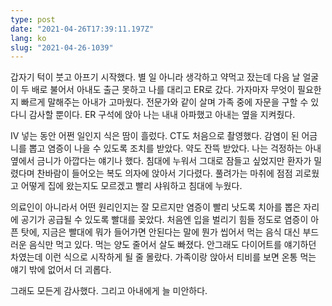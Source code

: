 ```yaml
---
type: post
date: "2021-04-26T17:39:11.197Z"
lang: ko
slug: "2021-04-26-1039"
---
```


갑자기 턱이 붓고 아프기 시작했다. 별 일 아니라 생각하고 약먹고 잤는데 다음 날 얼굴이 두 배로 불어서 아내도 출근 못하고 나를 대리고 ER로 갔다. 가자마자 무엇이 필요한지 빠르게 말해주는 아내가 고마웠다. 전문가와 같이 살며 가족 중에 자문을 구할 수 있다니 감사할 뿐이다. ER 구석에 앉아 나는 내내 아파했고 아내는 옆을 지켜줬다.

IV 넣는 동안 어쩐 일인지 식은 땀이 흘렀다. CT도 처음으로 촬영했다. 감염이 된 어금니를 뽑고 염증이 나을 수 있도록 조치를 받았다. 약도 잔뜩 받았다. 나는 걱정하는 아내 옆에서 금니가 아깝다는 얘기나 했다. 침대에 누워서 그대로 잠들고 싶었지만 환자가 밀렸다며 찬바람이 들어오는 복도 의자에 앉아서 기다렸다. 풀려가는 마취에 점점 괴로웠고 어떻게 집에 왔는지도 모르겠고 빨리 샤워하고 침대에 누웠다.

의료인이 아니라서 어떤 원리인지는 잘 모르지만 염증이 빨리 낫도록 치아를 뽑은 자리에  공기가 공급될 수 있도록 빨대를 꽂았다. 처음엔 입을 벌리기 힘들 정도로 염증이 아픈 탓에, 지금은 빨대에 뭐가 들어가면 안된다는 말에 뭔가 씹어서 먹는 음식 대신 부드러운 음식만 먹고 있다. 먹는 양도 줄어서 살도 빠졌다. 안그래도 다이어트를 얘기하던 차였는데 이런 식으로 시작하게 될 줄 몰랐다. 가족이랑 앉아서 티비를 보면 온통 먹는 얘기 밖에 없어서 더 괴롭다.

그래도 모든게 감사했다. 그리고 아내에게 늘 미안하다.
